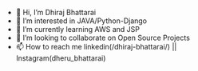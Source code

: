 - 👋 Hi, I’m Dhiraj Bhattarai
- 👀 I’m interested in JAVA/Python-Django
- 🌱 I’m currently learning AWS and JSP
- 💞️ I’m looking to collaborate on Open Source Projects
- 📫 How to reach me linkedin(/dhiraj-bhattarai/) || Instagram(dheru_bhattarai)

<!---
HolaDhiraj/HolaDhiraj is a ✨ special ✨ repository because its `README.md` (this file) appears on your GitHub profile.
You can click the Preview link to take a look at your changes.
--->


   


  
